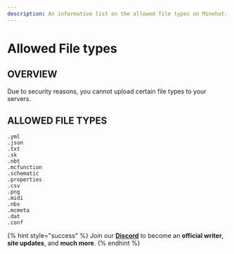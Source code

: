 ```yaml
---
description: An informative list on the allowed file types on Minehut.
---
```


# Allowed File types

## OVERVIEW

Due to security reasons, you cannot upload certain file types to your servers.

## ALLOWED FILE TYPES

```text
.yml
.json
.txt
.sk
.nbt
.mcfunction
.schematic
.properties
.csv
.png
.midi
.nbs
.mcmeta
.dat
.conf
```

{% hint style="success" %}
Join our [**Discord**](https://discord.gg/TYhH5bK) to become an **official writer**, **site updates**, and **much more**.
{% endhint %}

